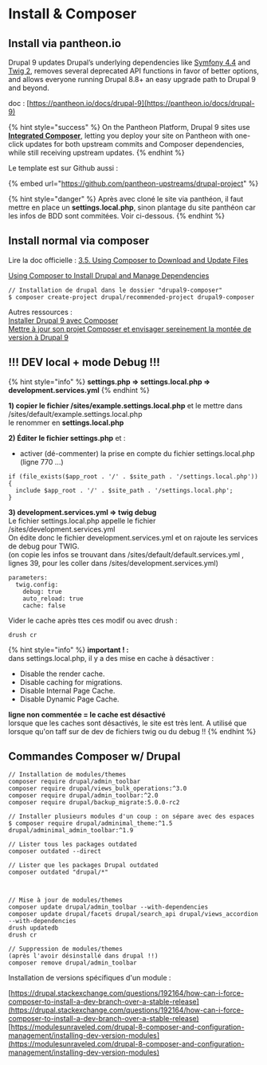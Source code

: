 # Install & Composer

## Install via pantheon.io

Drupal 9 updates Drupal’s underlying dependencies like [Symfony 4.4](https://symfony.com/releases/4.4) and [Twig 2](https://twig.symfony.com/doc/2.x/index.html), removes several deprecated API functions in favor of better options, and allows everyone running Drupal 8.8+ an easy upgrade path to Drupal 9 and beyond.

doc : [https://pantheon.io/docs/drupal-9](https://pantheon.io/docs/drupal-9)

{% hint style="success" %}
On the Pantheon Platform, Drupal 9 sites use [**Integrated Composer**](https://pantheon.io/docs/integrated-composer), letting you deploy your site on Pantheon with one-click updates for both upstream commits and Composer dependencies, while still receiving upstream updates.
{% endhint %}

Le template est sur Github aussi :

{% embed url="https://github.com/pantheon-upstreams/drupal-project" %}

{% hint style="danger" %}
Après avec cloné le site via panthéon, il faut mettre en place un **settings.local.php**, sinon plantage du site panthéon car les infos de BDD sont commitées. Voir ci-dessous.
{% endhint %}

## Install normal via composer

Lire la doc officielle : [3.5. Using Composer to Download and Update Files](https://www.drupal.org/docs/user_guide/en/install-composer.html)

[Using Composer to Install Drupal and Manage Dependencies](https://www.drupal.org/docs/develop/using-composer/using-composer-to-install-drupal-and-manage-dependencies#download-core-option-a)

```text
// Installation de drupal dans le dossier "drupal9-composer"
$ composer create-project drupal/recommended-project drupal9-composer
```

Autres ressources :   
[Installer Drupal 9 avec Composer](https://www.itss.paris/blog/installer-drupal-9-avec-composer)  
[Mettre à jour son projet Composer et envisager sereinement la montée de version à Drupal 9](https://www.kaliop.com/fr/mettre-a-jour-son-projet-composer-et-envisager-sereinement-la-montee-de-version-a-drupal-9/)

## !!! DEV local + mode Debug !!!

{% hint style="info" %}
**settings.php =&gt; settings.local.php =&gt; development.services.yml**
{% endhint %}

**1\) copier le fichier /sites/example.settings.local.php** et le mettre dans /sites/default/example.settings.local.php  
le renommer en **settings.local.php**

**2\) Éditer le fichier settings.php** et :  
- activer \(dé-commenter\) la prise en compte du fichier settings.local.php \(ligne 770 ...\)

```text
if (file_exists($app_root . '/' . $site_path . '/settings.local.php')) {
  include $app_root . '/' . $site_path . '/settings.local.php';
}
```

**3\) development.services.yml =&gt; twig debug**  
Le fichier settings.local.php appelle le fichier /sites/development.services.yml  
On édite donc le fichier development.services.yml et on rajoute les services de debug pour TWIG.  
\(on copie les infos se trouvant dans /sites/default/default.services.yml , lignes 39, pour les coller dans /sites/development.services.yml\)

```text
parameters:
  twig.config:
    debug: true
    auto_reload: true
    cache: false
```

Vider le cache après ttes ces modif ou avec drush :

```text
drush cr
```

{% hint style="info" %}
**important ! :**  
dans settings.local.php, il y a des mise en cache à désactiver :  
- Disable the render cache.  
- Disable caching for migrations.  
- Disable Internal Page Cache.  
- Disable Dynamic Page Cache.

**ligne non commentée = le cache est désactivé**  
lorsque que les caches sont désactivés, le site est très lent. A utilisé que lorsque qu'on taff sur de dev de fichiers twig ou du debug !!
{% endhint %}

## Commandes Composer w/ Drupal

```text
// Installation de modules/themes
composer require drupal/admin_toolbar
composer require drupal/views_bulk_operations:^3.0
composer require drupal/admin_toolbar:^2.0
composer require drupal/backup_migrate:5.0.0-rc2

// Installer plusieurs modules d'un coup : on sépare avec des espaces
$ composer require drupal/adminimal_theme:^1.5 drupal/adminimal_admin_toolbar:^1.9

// Lister tous les packages outdated
composer outdated --direct

// Lister que les packages Drupal outdated
composer outdated "drupal/*"



// Mise à jour de modules/themes
composer update drupal/admin_toolbar --with-dependencies
composer update drupal/facets drupal/search_api drupal/views_accordion --with-dependencies
drush updatedb
drush cr

// Suppression de modules/themes
(après l'avoir désinstallé dans drupal !!)
composer remove drupal/admin_toolbar

```

Installation de versions spécifiques d'un module :

[https://drupal.stackexchange.com/questions/192164/how-can-i-force-composer-to-install-a-dev-branch-over-a-stable-release](https://drupal.stackexchange.com/questions/192164/how-can-i-force-composer-to-install-a-dev-branch-over-a-stable-release)  
[https://modulesunraveled.com/drupal-8-composer-and-configuration-management/installing-dev-version-modules](https://modulesunraveled.com/drupal-8-composer-and-configuration-management/installing-dev-version-modules)

  


